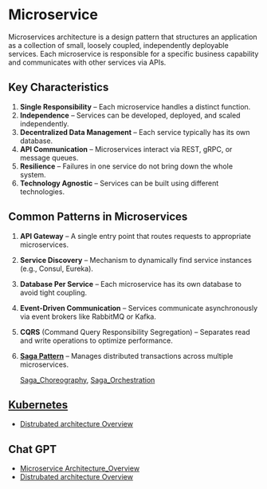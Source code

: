 # Microservice

Microservices architecture is a design pattern that structures an application as a collection of small, loosely coupled, independently deployable services. Each microservice is responsible for a specific business capability and communicates with other services via APIs.

## Key Characteristics
1. **Single Responsibility** – Each microservice handles a distinct function.
2. **Independence** – Services can be developed, deployed, and scaled independently.
3. **Decentralized Data Management** – Each service typically has its own database.
4. **API Communication** – Microservices interact via REST, gRPC, or message queues.
5. **Resilience** – Failures in one service do not bring down the whole system.
6. **Technology Agnostic** – Services can be built using different technologies.

## Common Patterns in Microservices

1. **API Gateway** – A single entry point that routes requests to appropriate microservices.
2. **Service Discovery** – Mechanism to dynamically find service instances (e.g., Consul, Eureka).
3. **Database Per Service** – Each microservice has its own database to avoid tight coupling.
4. **Event-Driven Communication** – Services communicate asynchronously via event brokers like RabbitMQ or Kafka.
5. **CQRS** (Command Query Responsibility Segregation) – Separates read and write operations to optimize performance.
6. [**Saga Pattern**](./SagaPattern/) – Manages distributed transactions across multiple microservices.

    [Saga_Choreography](./SagaPattern/Saga_Choreography/),
    [Saga_Orchestration](./SagaPattern/Saga_Orchestration/)

## [Kubernetes](./MergeAllConcept/k8s/)
* [Distrubated architecture Overview](https://chatgpt.com/share/68a1d423-efb8-8011-a069-95ac71985259)
## Chat GPT 

* [Microservice Architecture_Overview](https://chatgpt.com/share/68a1d3eb-8b20-8011-b23f-5d2971fed0a0)
* [Distrubated architecture Overview](https://chatgpt.com/share/68a1d423-efb8-8011-a069-95ac71985259)
